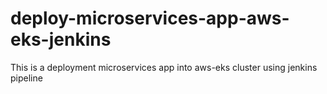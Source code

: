 # deploy-microservices-app-aws-eks-jenkins
This is a deployment microservices app into aws-eks cluster using jenkins pipeline
